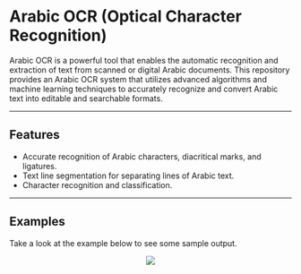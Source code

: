 # Arabic OCR (Optical Character Recognition)
Arabic OCR is a powerful tool that enables the automatic recognition and extraction of text from scanned or digital Arabic documents. This repository provides an Arabic OCR system that utilizes advanced algorithms and machine learning techniques to accurately recognize and convert Arabic text into editable and searchable formats.
_____________________________________________
## Features
  - Accurate recognition of Arabic characters, diacritical marks, and ligatures.
  - Text line segmentation for separating lines of Arabic text.
  - Character recognition and classification.
_____________________________________________
## Examples
Take a look at the example below to see some sample output.

<p align="center">
<img src="https://github.com/NjoodJ/Arabic-OCR/assets/93571826/336a1f56-9f06-4e0d-86be-07baf18d36eb">
</p>
